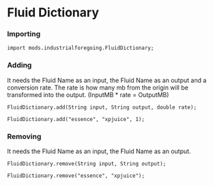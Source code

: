 # Fluid Dictionary

### Importing

```
import mods.industrialforegoing.FluidDictionary;
```

### Adding

It needs the Fluid Name as an input, the Fluid Name as an output and a conversion rate. The rate is how many mb from the origin will be transformed into the output. (InputMB * rate = OutputMB)

```
FluidDictionary.add(String input, String output, double rate);

FluidDictionary.add("essence", "xpjuice", 1);
```

### Removing

It needs the Fluid Name as an input, the Fluid Name as an output.

```
FluidDictionary.remove(String input, String output);

FluidDictionary.remove("essence", "xpjuice");
```